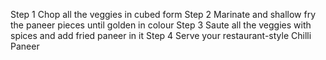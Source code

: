 Step 1 Chop all the veggies in cubed form
Step 2 Marinate and shallow fry the paneer pieces until golden in colour
Step 3 Saute all the veggies with spices and add fried paneer in it
Step 4 Serve your restaurant-style Chilli Paneer

